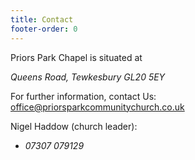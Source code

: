 ```yaml
---
title: Contact
footer-order: 0
---
```

Priors Park Chapel is situated at

<address>Queens Road, Tewkesbury GL20 5EY</address>

For further information, contact Us:<br>
[office@priorsparkcommunitychurch.co.uk](mailto:office@priorsparkcommunitychurch.co.uk)

Nigel Haddow (church leader):

* *07307 079129*